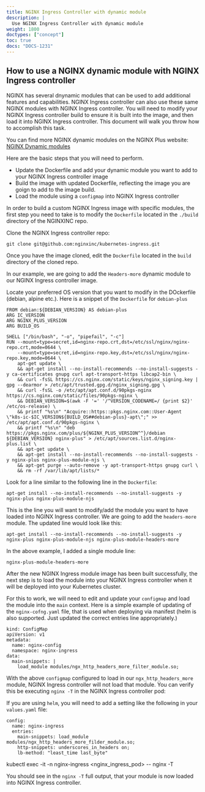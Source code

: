 ```yaml
---
title: NGINX Ingress Controller with dynamic module
description: |
  Use NGINX Ingress Controller with dynamic module
weight: 1800
doctypes: ["concept"]
toc: true
docs: "DOCS-1231"
---
```


## How to use a NGINX dynamic module with NGINX Ingress controller

NGINX has several dnynamic modules that can be used to add additional features and capabilities. NGINX Ingress controller can also use these same NGINX modules with NGINX Ingress controller.
You will need to modify your NGINX Ingress controller build to ensure it is built into the image, and then load it into NGINX Ingress controller.
This document will walk you throw how to accomplish this task.


You can find more NGINX dynamic modules on the NGINX Plus website:
[NGINX Dynamic modules](https://docs.nginx.com/nginx/admin-guide/dynamic-modules/dynamic-modules/)

Here are the basic steps that you will need to perform.

- Update the Dockerfile and add your dynamic module you want to add to your NGINX Ingress controller image
- Build the image with updated Dockerfile, reflecting the image you are goign to add to the image build.
- Load the module using a `configmap` into NGINX Ingress controller

In order to build a custom NGINX Ingress image with specific modules, the first step you need to take is to modify the `Dockerfile` located in the `./build` directory of the NGINXINC repo.

Clone the NGINX Ingress controller repo:

```
git clone git@github.com:nginxinc/kubernetes-ingress.git
```

Once you have the image cloned, edit the `Dockerfile` located in the `build` directory of the cloned repo.


In our example, we are going to add the `Headers-more` dynamic module to our NGINX Ingress controller image.

Locate your preferred OS version that you want to modify in the DOckerfile (debian, alpine etc.).
Here is a snippet of the `Dockerfile` for `debian-plus`

```
FROM debian:${DEBIAN_VERSION} AS debian-plus
ARG IC_VERSION
ARG NGINX_PLUS_VERSION
ARG BUILD_OS

SHELL ["/bin/bash", "-o", "pipefail", "-c"]
RUN --mount=type=secret,id=nginx-repo.crt,dst=/etc/ssl/nginx/nginx-repo.crt,mode=0644 \
	--mount=type=secret,id=nginx-repo.key,dst=/etc/ssl/nginx/nginx-repo.key,mode=0644 \
	apt-get update \
	&& apt-get install --no-install-recommends --no-install-suggests -y ca-certificates gnupg curl apt-transport-https libcap2-bin \
	&& curl -fsSL https://cs.nginx.com/static/keys/nginx_signing.key | gpg --dearmor > /etc/apt/trusted.gpg.d/nginx_signing.gpg \
	&& curl -fsSL -o /etc/apt/apt.conf.d/90pkgs-nginx https://cs.nginx.com/static/files/90pkgs-nginx \
	&& DEBIAN_VERSION=$(awk -F '=' '/^VERSION_CODENAME=/ {print $2}' /etc/os-release) \
	&& printf "%s\n" "Acquire::https::pkgs.nginx.com::User-Agent \"k8s-ic-$IC_VERSION${BUILD_OS##debian-plus}-apt\";" >> /etc/apt/apt.conf.d/90pkgs-nginx \
	&& printf "%s\n" "deb https://pkgs.nginx.com/plus/${NGINX_PLUS_VERSION^^}/debian ${DEBIAN_VERSION} nginx-plus" > /etc/apt/sources.list.d/nginx-plus.list \
	&& apt-get update \
	&& apt-get install --no-install-recommends --no-install-suggests -y nginx-plus nginx-plus-module-njs \
	&& apt-get purge --auto-remove -y apt-transport-https gnupg curl \
	&& rm -rf /var/lib/apt/lists/*
```

Look for a line similar to the following line in the `Dockerfile`:

```
apt-get install --no-install-recommends --no-install-suggests -y nginx-plus nginx-plus-module-njs
```

This is the line you will want to modify/add the module you want to have loaded into NGINX Ingress controller.
We are going to add the `headers-more` module. The updated line would look like this:

```
apt-get install --no-install-recommends --no-install-suggests -y nginx-plus nginx-plus-module-njs nginx-plus-module-headers-more
```

In the above example, I added a single module line:
```
nginx-plus-module-headers-more
```

After the new NGINX Ingress module image has been built successfully, the next step is to load the module into your NGINX Ingress controller when it will be deployed into your Kubernetes cluster.

For this to work, we will need to edit and update your `configmap` and load the module into the `main` context.
Here is a simple example of updating of the `nginx-cofng.yaml` file, that is used when deploying via manifest (helm is also supported. Just updated the correct entries line appropriately.)

```
kind: ConfigMap
apiVersion: v1
metadata:
  name: nginx-config
  namespace: nginx-ingress
data:
  main-snippets: |
    load_module modules/ngx_http_headers_more_filter_module.so;
```

With the above `configmap` configured to load in our `ngx_http_headers_more` module, NGINX Ingress controller will not load that module.
You can verify this be executing `nginx -T` in the NGINX Ingress controller pod:

If you are using `helm`, you will need to add a setting like the following in your `values.yaml` file:

```
config:
  name: nginx-ingress
  entries:
    main-snippets: load_module modules/ngx_http_headers_more_filder_module.so;
    http-snippets: underscores_in_headers on;
    lb-method: "least_time last_byte"
```

kubectl exec -it -n nginx-ingress <nginx_ingress_pod> -- nginx -T

You should see in the `nginx -T` full output, that your module is now loaded into NGINX Ingress controller.
